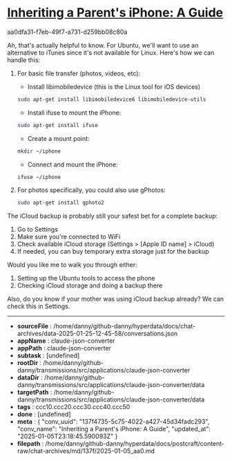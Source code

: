 # [Inheriting a Parent's iPhone: A Guide](https://claude.ai/chat/137f4735-5c75-4022-a427-45d34fadc293)

aa0dfa31-f7eb-49f7-a731-d259bb08c80a

 Ah, that's actually helpful to know. For Ubuntu, we'll want to use an alternative to iTunes since it's not available for Linux. Here's how we can handle this:

1. For basic file transfer (photos, videos, etc):
   - Install libimobiledevice (this is the Linux tool for iOS devices)
   ```bash
   sudo apt-get install libimobiledevice6 libimobiledevice-utils
   ```
   - Install ifuse to mount the iPhone:
   ```bash
   sudo apt-get install ifuse
   ```
   - Create a mount point:
   ```bash
   mkdir ~/iphone
   ```
   - Connect and mount the iPhone:
   ```bash
   ifuse ~/iphone
   ```

2. For photos specifically, you could also use gPhotos:
   ```bash
   sudo apt-get install gphoto2
   ```

The iCloud backup is probably still your safest bet for a complete backup:
1. Go to Settings
2. Make sure you're connected to WiFi
3. Check available iCloud storage (Settings > [Apple ID name] > iCloud)
4. If needed, you can buy temporary extra storage just for the backup

Would you like me to walk you through either:
1. Setting up the Ubuntu tools to access the phone
2. Checking iCloud storage and doing a backup there

Also, do you know if your mother was using iCloud backup already? We can check this in Settings.

---

* **sourceFile** : /home/danny/github-danny/hyperdata/docs/chat-archives/data-2025-01-25-12-45-58/conversations.json
* **appName** : claude-json-converter
* **appPath** : claude-json-converter
* **subtask** : [undefined]
* **rootDir** : /home/danny/github-danny/transmissions/src/applications/claude-json-converter
* **dataDir** : /home/danny/github-danny/transmissions/src/applications/claude-json-converter/data
* **targetPath** : /home/danny/github-danny/transmissions/src/applications/claude-json-converter/data
* **tags** : ccc10.ccc20.ccc30.ccc40.ccc50
* **done** : [undefined]
* **meta** : {
  "conv_uuid": "137f4735-5c75-4022-a427-45d34fadc293",
  "conv_name": "Inheriting a Parent's iPhone: A Guide",
  "updated_at": "2025-01-05T23:18:45.590093Z"
}
* **filepath** : /home/danny/github-danny/hyperdata/docs/postcraft/content-raw/chat-archives/md/137f/2025-01-05_aa0.md